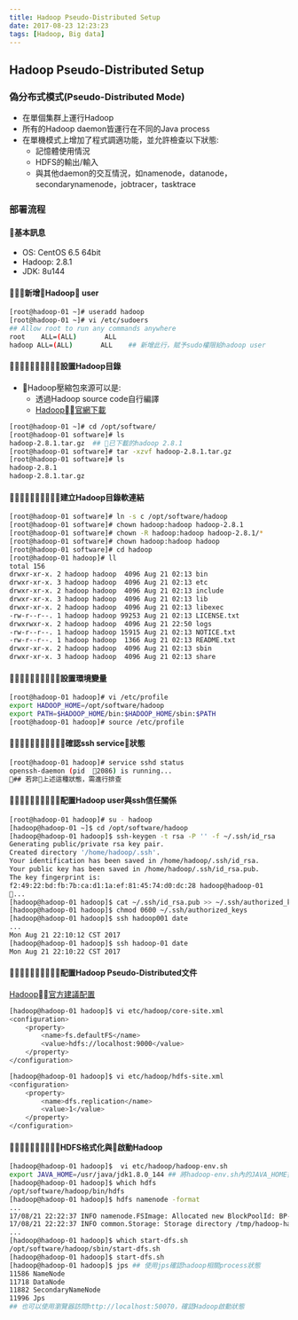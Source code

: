 ```yaml
---
title: Hadoop Pseudo-Distributed Setup
date: 2017-08-23 12:23:23
tags: [Hadoop, Big data]
---
```


## Hadoop Pseudo-Distributed Setup

### 偽分布式模式(Pseudo-Distributed Mode)
- 在單個集群上運行Hadoop
- 所有的Hadoop daemon皆運行在不同的Java process
- 在單機模式上增加了程式調適功能，並允許檢查以下狀態:
    - 記憶體使用情況
    - HDFS的輸出/輸入
    - 與其他daemon的交互情況，如namenode，datanode，secondarynamenode，jobtracer，tasktrace


### 部署流程

#### 基本訊息
- OS: CentOS 6.5 64bit
- Hadoop: 2.8.1
- JDK: 8u144

#### 新增Hadoop user
``` bash
[root@hadoop-01 ~]# useradd hadoop
[root@hadoop-01 ~]# vi /etc/sudoers
## Allow root to run any commands anywhere 
root    ALL=(ALL)       ALL
hadoop ALL=(ALL)       ALL    ## 新增此行，賦予sudo權限給hadoop user 
```

#### 設置Hadoop目錄
- Hadoop壓縮包來源可以是:
    - 透過Hadoop source code自行編譯
    - [Hadoop官網下載](http://hadoop.apache.org/releases.html "Hadoop releases")
``` bash
[root@hadoop-01 ~]# cd /opt/software/
[root@hadoop-01 software]# ls
hadoop-2.8.1.tar.gz  ## 已下載的hadoop 2.8.1
[root@hadoop-01 software]# tar -xzvf hadoop-2.8.1.tar.gz
[root@hadoop-01 software]# ls
hadoop-2.8.1
hadoop-2.8.1.tar.gz
```

#### 建立Hadoop目錄軟連結
``` bash
[root@hadoop-01 software]# ln -s c /opt/software/hadoop
[root@hadoop-01 software]# chown hadoop:hadoop hadoop-2.8.1
[root@hadoop-01 software]# chown -R hadoop:hadoop hadoop-2.8.1/*
[root@hadoop-01 software]# chown hadoop:hadoop hadoop
[root@hadoop-01 software]# cd hadoop
[root@hadoop-01 hadoop]# ll
total 156
drwxr-xr-x. 2 hadoop hadoop  4096 Aug 21 02:13 bin
drwxr-xr-x. 3 hadoop hadoop  4096 Aug 21 02:13 etc
drwxr-xr-x. 2 hadoop hadoop  4096 Aug 21 02:13 include
drwxr-xr-x. 3 hadoop hadoop  4096 Aug 21 02:13 lib
drwxr-xr-x. 2 hadoop hadoop  4096 Aug 21 02:13 libexec
-rw-r--r--. 1 hadoop hadoop 99253 Aug 21 02:13 LICENSE.txt
drwxrwxr-x. 2 hadoop hadoop  4096 Aug 21 22:50 logs
-rw-r--r--. 1 hadoop hadoop 15915 Aug 21 02:13 NOTICE.txt
-rw-r--r--. 1 hadoop hadoop  1366 Aug 21 02:13 README.txt
drwxr-xr-x. 2 hadoop hadoop  4096 Aug 21 02:13 sbin
drwxr-xr-x. 3 hadoop hadoop  4096 Aug 21 02:13 share
```

#### 設置環境變量
``` bash
[root@hadoop-01 hadoop]# vi /etc/profile
export HADOOP_HOME=/opt/software/hadoop
export PATH=$HADOOP_HOME/bin:$HADOOP_HOME/sbin:$PATH
[root@hadoop-01 hadoop]# source /etc/profile
```

#### 確認ssh service狀態
``` bash
[root@hadoop-01 hadoop]# service sshd status
openssh-daemon (pid  2086) is running...
## 若非上述這種狀態，需進行排查
```

#### 配置Hadoop user與ssh信任關係
``` bash
[root@hadoop-01 hadoop]# su - hadoop
[hadoop@hadoop-01 ~]$ cd /opt/software/hadoop
[hadoop@hadoop-01 hadoop]$ ssh-keygen -t rsa -P '' -f ~/.ssh/id_rsa
Generating public/private rsa key pair.
Created directory '/home/hadoop/.ssh'.
Your identification has been saved in /home/hadoop/.ssh/id_rsa.
Your public key has been saved in /home/hadoop/.ssh/id_rsa.pub.
The key fingerprint is:
f2:49:22:bd:fb:7b:ca:d1:1a:ef:81:45:74:d0:dc:28 hadoop@hadoop-01
...
[hadoop@hadoop-01 hadoop]$ cat ~/.ssh/id_rsa.pub >> ~/.ssh/authorized_keys
[hadoop@hadoop-01 hadoop]$ chmod 0600 ~/.ssh/authorized_keys
[hadoop@hadoop-01 hadoop]$ ssh hadoop001 date
...
Mon Aug 21 22:10:12 CST 2017
[hadoop@hadoop-01 hadoop]$ ssh hadoop-01 date
Mon Aug 21 22:10:22 CST 2017
```

#### 配置Hadoop Pseudo-Distributed文件

[Hadoop官方建議配置](http://hadoop.apache.org/docs/stable/hadoop-project-dist/hadoop-common/SingleCluster.html#Pseudo-Distributed_Operation "Hadoop Pseudo-Distribute")
``` bash
[hadoop@hadoop-01 hadoop]$ vi etc/hadoop/core-site.xml
<configuration>
    <property>
        <name>fs.defaultFS</name>
        <value>hdfs://localhost:9000</value>
    </property>
</configuration>

[hadoop@hadoop-01 hadoop]$ vi etc/hadoop/hdfs-site.xml
<configuration>
    <property>
        <name>dfs.replication</name>
        <value>1</value>
    </property>
</configuration>
```


#### HDFS格式化與啟動Hadoop
``` bash
[hadoop@hadoop-01 hadoop]$  vi etc/hadoop/hadoop-env.sh
export JAVA_HOME=/usr/java/jdk1.8.0_144 ## 將hadoop-env.sh內的JAVA_HOME指定到jdk位置
[hadoop@hadoop-01 hadoop]$ which hdfs
/opt/software/hadoop/bin/hdfs
[hadoop@hadoop-01 hadoop]$ hdfs namenode -format
...
17/08/21 22:22:37 INFO namenode.FSImage: Allocated new BlockPoolId: BP-42224246-192.168.16.91-1503325357194
17/08/21 22:22:37 INFO common.Storage: Storage directory /tmp/hadoop-hadoop/dfs/name has been successfully formatted.  ## 格式化成功訊息
...
[hadoop@hadoop-01 hadoop]$ which start-dfs.sh
/opt/software/hadoop/sbin/start-dfs.sh
[hadoop@hadoop-01 hadoop]$ start-dfs.sh
[hadoop@hadoop-01 hadoop]$ jps ## 使用jps確認hadoop相關process狀態
11586 NameNode
11718 DataNode
11882 SecondaryNameNode
11996 Jps
## 也可以使用瀏覽器訪問http://localhost:50070，確認Hadoop啟動狀態
```
